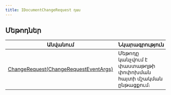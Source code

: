 ```yaml
---
title: IDocumentChangeRequest դաս
---
```


## Մեթոդներ

| Անվանում | Նկարագրություն |
|----------|----------------|
| [ChangeRequest(ChangeRequestEventArgs)](IDocumentChangeRequest/ChangeRequest.md) | Մեթոդը կանչվում է փաստաթղթի փոփոխման հայտի մշակման ընթացքում։ |

